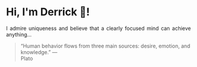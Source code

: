 # Hi, I'm Derrick 👋!
<p align="justify">I admire uniqueness and believe that a clearly focused mind can achieve anything...</p> 
<!-- #quote-start -->
<blockquote>&ldquo;Human behavior flows from three main sources: desire, emotion, and knowledge.&rdquo; &mdash; <footer>Plato</footer></blockquote>
<!-- #quote-end -->
